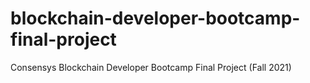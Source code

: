 # blockchain-developer-bootcamp-final-project
Consensys Blockchain Developer Bootcamp Final Project (Fall 2021)
